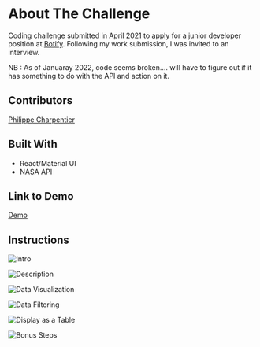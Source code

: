 # About The Challenge

Coding challenge submitted in April 2021 to apply for a junior developer position at [Botify](https://www.botify.com/). Following my work submission, I was invited to an interview.

NB : As of Januaray 2022, code seems broken.... will have to figure out if it has something to do with the API and action on it.

## Contributors

[Philippe Charpentier](https://github.com/Jovialiste82)

## Built With

- React/Material UI
- NASA API

## Link to Demo

[Demo](https://dazzling-villani-3e395f.netlify.app/)

## Instructions

![Intro](https://i.ibb.co/FwCY4ST/botify-instructions-1.jpg)

![Description](https://i.ibb.co/JHRKyW6/botify-instructions-2.jpg)

![Data Visualization](https://i.ibb.co/1TDhjLv/botify-instructions-3.jpg)

![Data Filtering](https://i.ibb.co/LgDyGyw/botify-instructions-4.jpg)

![Display as a Table](https://i.ibb.co/WBg2m8j/botify-instructions-5.jpg)

![Bonus Steps](https://i.ibb.co/K77fVrF/botify-instructions-6.jpg)

